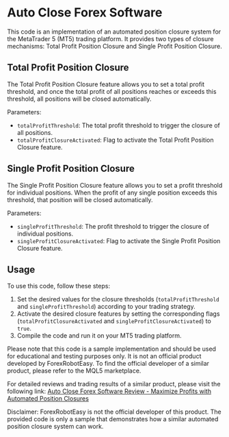 # Auto Close Forex Software

This code is an implementation of an automated position closure system for the MetaTrader 5 (MT5) trading platform. It provides two types of closure mechanisms: Total Profit Position Closure and Single Profit Position Closure.

## Total Profit Position Closure

The Total Profit Position Closure feature allows you to set a total profit threshold, and once the total profit of all positions reaches or exceeds this threshold, all positions will be closed automatically.

Parameters:
- `totalProfitThreshold`: The total profit threshold to trigger the closure of all positions.
- `totalProfitClosureActivated`: Flag to activate the Total Profit Position Closure feature.

## Single Profit Position Closure

The Single Profit Position Closure feature allows you to set a profit threshold for individual positions. When the profit of any single position exceeds this threshold, that position will be closed automatically.

Parameters:
- `singleProfitThreshold`: The profit threshold to trigger the closure of individual positions.
- `singleProfitClosureActivated`: Flag to activate the Single Profit Position Closure feature.

## Usage

To use this code, follow these steps:

1. Set the desired values for the closure thresholds (`totalProfitThreshold` and `singleProfitThreshold`) according to your trading strategy.
2. Activate the desired closure features by setting the corresponding flags (`totalProfitClosureActivated` and `singleProfitClosureActivated`) to `true`.
3. Compile the code and run it on your MT5 trading platform.

Please note that this code is a sample implementation and should be used for educational and testing purposes only. It is not an official product developed by ForexRobotEasy. To find the official developer of a similar product, please refer to the MQL5 marketplace.

For detailed reviews and trading results of a similar product, please visit the following link: [Auto Close Forex Software Review - Maximize Profits with Automated Position Closures](https://forexroboteasy.com/forex-robot-review/auto-close-forex-software-review-maximize-profits-with-automated-position-closures/)

Disclaimer: ForexRobotEasy is not the official developer of this product. The provided code is only a sample that demonstrates how a similar automated position closure system can work.
